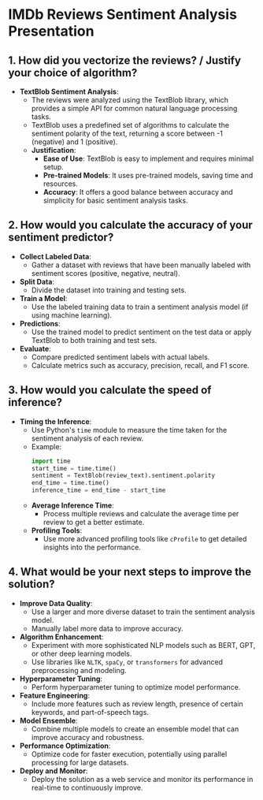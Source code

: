 # IMDb Reviews Sentiment Analysis Presentation

## 1. How did you vectorize the reviews? / Justify your choice of algorithm?

- **TextBlob Sentiment Analysis**: 
  - The reviews were analyzed using the TextBlob library, which provides a simple API for common natural language processing tasks.
  - TextBlob uses a predefined set of algorithms to calculate the sentiment polarity of the text, returning a score between -1 (negative) and 1 (positive).
  - **Justification**:
    - **Ease of Use**: TextBlob is easy to implement and requires minimal setup.
    - **Pre-trained Models**: It uses pre-trained models, saving time and resources.
    - **Accuracy**: It offers a good balance between accuracy and simplicity for basic sentiment analysis tasks.

## 2. How would you calculate the accuracy of your sentiment predictor?

- **Collect Labeled Data**: 
  - Gather a dataset with reviews that have been manually labeled with sentiment scores (positive, negative, neutral).
- **Split Data**: 
  - Divide the dataset into training and testing sets.
- **Train a Model**: 
  - Use the labeled training data to train a sentiment analysis model (if using machine learning).
- **Predictions**:
  - Use the trained model to predict sentiment on the test data or apply TextBlob to both training and test sets.
- **Evaluate**:
  - Compare predicted sentiment labels with actual labels.
  - Calculate metrics such as accuracy, precision, recall, and F1 score.

## 3. How would you calculate the speed of inference?

- **Timing the Inference**:
  - Use Python's `time` module to measure the time taken for the sentiment analysis of each review.
  - Example:
    ```python
    import time
    start_time = time.time()
    sentiment = TextBlob(review_text).sentiment.polarity
    end_time = time.time()
    inference_time = end_time - start_time
    ```
  - **Average Inference Time**:
    - Process multiple reviews and calculate the average time per review to get a better estimate.
  - **Profiling Tools**:
    - Use more advanced profiling tools like `cProfile` to get detailed insights into the performance.

## 4. What would be your next steps to improve the solution?

- **Improve Data Quality**:
  - Use a larger and more diverse dataset to train the sentiment analysis model.
  - Manually label more data to improve accuracy.
- **Algorithm Enhancement**:
  - Experiment with more sophisticated NLP models such as BERT, GPT, or other deep learning models.
  - Use libraries like `NLTK`, `spaCy`, or `transformers` for advanced preprocessing and modeling.
- **Hyperparameter Tuning**:
  - Perform hyperparameter tuning to optimize model performance.
- **Feature Engineering**:
  - Include more features such as review length, presence of certain keywords, and part-of-speech tags.
- **Model Ensemble**:
  - Combine multiple models to create an ensemble model that can improve accuracy and robustness.
- **Performance Optimization**:
  - Optimize code for faster execution, potentially using parallel processing for large datasets.
- **Deploy and Monitor**:
  - Deploy the solution as a web service and monitor its performance in real-time to continuously improve.
